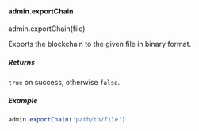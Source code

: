
#### admin.exportChain

admin.exportChain(file)

Exports the blockchain to the given file in binary format.

##### Returns

`true` on success, otherwise `false`.

##### Example

```javascript
admin.exportChain('path/to/file')
```

